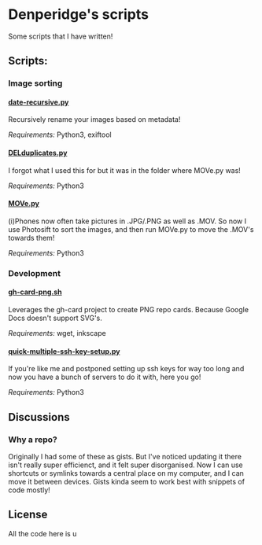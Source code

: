 # Denperidge's scripts

Some scripts that I have written!

## Scripts:

### Image sorting
#### [date-recursive.py](date-recursive.py)
Recursively rename your images based on metadata!

*Requirements:* Python3, exiftool

#### [DELduplicates.py](DELduplicates.py)
I forgot what I used this for but it was in the folder where MOVe.py was!

*Requirements:* Python3

#### [MOVe.py](MOVe.py)
(i)Phones now often take pictures in .JPG/.PNG as well as .MOV. So now I use Photosift to sort the images, and then run MOVe.py to move the .MOV's towards them!

*Requirements:* Python3


### Development
#### [gh-card-png.sh](gh-card-png.sh)
Leverages the gh-card project to create PNG repo cards. Because Google Docs doesn't support SVG's.

*Requirements:* wget, inkscape


#### [quick-multiple-ssh-key-setup.py](quick-multiple-ssh-key-setup.py)
If you're like me and postponed setting up ssh keys for way too long
and now you have a bunch of servers to do it with, here you go!

*Requirements:* Python3


## Discussions
### Why a repo?
Originally I had some of these as gists. But I've noticed updating it there isn't really super efficienct, and it felt super disorganised. Now I can use shortcuts or symlinks towards a central place on my computer, and I can move it between devices. Gists kinda seem to work best with snippets of code mostly!

## License
All the code here is u
